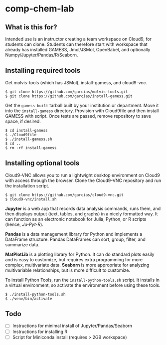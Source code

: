 # comp-chem-lab

## What is this for?

Intended use is an instructor creating a team workspace on Cloud9, for students can clone. Students can therefore start with workspace that already has installed GAMESS, Jmol/JSMol, OpenBabel, and optionally Numpy/Jupyter/Pandas/R/Seaborn.

## Installing required tools

Get molvis-tools (which has JSMol), install-gamess, and cloud9-vnc.

    $ git clone https://github.com/garcias/molvis-tools.git
    $ git clone https://github.com/garcias/install-gamess.git

Get the `gamess-built` tarball built by your institution or department. Move it into the `install-gamess` directory. Provision with Cloud9file and then install GAMESS with script. Once tests are passed, remove repository to save space, if desired.

    $ cd install-gamess
    $ ./Cloud9file
    $ ./install-gamess.sh
    $ cd ..
    $ rm -rf install-gamess

## Installing optional tools

Cloud9-VNC allows you to run a lightwight desktop environment on Cloud9 with access through the browser. Clone the Cloud9-VNC repository and run the installation script.

    $ git clone https://github.com/garcias/cloud9-vnc.git
    $ cloud9-vnc/install.sh

**Jupyter** is a web app that records data analysis commands, runs them, and then displays output (text, tables, and graphs) in a nicely formatted way. It can function as an electronic notebook for Julia, Python, or R scripts (hence, *Ju-Pyt-R*).

**Pandas** is a data management library for Python and implements a DataFrame structure. Pandas DataFrames can sort, group, filter, and summarize data.

**MatPlotLib** is a plotting library for Python. It can do standard plots easily and is easy to customize, but requires extra programming for more complex, multivariate data. **Seaborn** is more appropriate for analyzing multivariable relationships, but is more difficult to customize.

To install Python Tools, run the `install-python-tools.sh` script. It installs in a virtual environment, so activate the environment before using these tools.

    $ ./install-python-tools.sh
    $ ./venv/bin/activate


## Todo

- [ ] Instructions for minimal install of Jupyter/Pandas/Seaborn
- [ ] Instructions for installing R
- [ ] Script for Miniconda install (requires > 2GB workspace)
